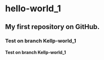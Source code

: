 # hello-world_1
## My first repository on GitHub.
### Test on branch Kellp-world_1
#### Test on branch Kellp-world_1
